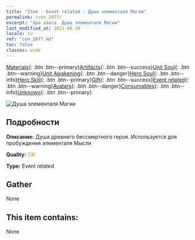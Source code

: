 ```yaml
---
title: "Item - Event related - Душа элементаля Магии"
permalink: /con_2077/
excerpt: "Эра хаоса  Душа элементаля Магии"
last_modified_at: 2021-06-30
locale: ru
ref: "con_2077.md"
toc: false
classes: wide
---
```

 [Materials](/ItemsRU/){: .btn .btn--primary}[Artifacts](/ItemsRU/Artifacts/){: .btn .btn--success}[Unit Soul](/ItemsRU/UnitSoul/){: .btn .btn--warning}[Unit Awakening](/ItemsRU/UnitAwakening/){: .btn .btn--danger}[Hero Soul](/ItemsRU/HeroSoul/){: .btn .btn--info}[Hero Skill](/ItemsRU/HeroSkill/){: .btn .btn--primary}[Gift](/ItemsRU/Gift/){: .btn .btn--success}[Event related](/ItemsRU/Events/){: .btn .btn--warning}[Avatars](/ItemsRU/Avatars/){: .btn .btn--danger}[Consumables](/ItemsRU/Consumables/){: .btn .btn--info}[Unknown](/ItemsRU/Unknown/){: .btn .btn--primary}

 ![Душа элементаля Магии](/images/t/juexing_906.png)

## Подробности
 **Описание:** Душа древнего бессмертного героя. Используется для пробуждения элементаля Мысли

 **Quality:** <span style="color: #FF8C00">OK</span>

 **Type:** Event related

## Gather

  None

## This item contains:

  None

